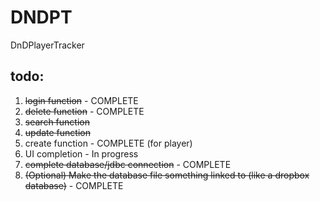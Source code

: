 # DNDPT
DnDPlayerTracker

todo:
---------------
1. ~~login function~~ - COMPLETE
2. ~~delete function~~ - COMPLETE
3. ~~search function~~
4. ~~update function~~
5. create function - COMPLETE (for player)
6. UI completion  - In progress
7. ~~complete database/jdbc connection~~  - COMPLETE
8. ~~(Optional) Make the database file something linked to (like a dropbox database)~~ - COMPLETE
